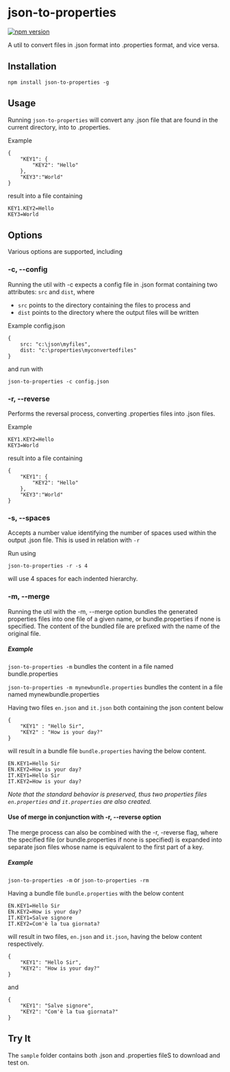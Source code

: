 # json-to-properties

[![npm version](https://badge.fury.io/js/json-to-properties.svg)](https://badge.fury.io/js/json-to-properties)

A util to convert files in .json format into .properties format, and vice versa.

## Installation

`npm install json-to-properties -g`

## Usage

Running `json-to-properties` will convert any .json file that are found in the current directory, into to .properties.

Example

```
{
    "KEY1": {
        "KEY2": "Hello"
    },
    "KEY3":"World"
}
```

result into a file containing

```
KEY1.KEY2=Hello
KEY3=World
```

## Options

Various options are supported, including

### -c, --config

Running the util with -c expects a config file in .json format containing two attributes: `src` and `dist`, where 
- `src` points to the directory containing the files to process and 
- `dist` points to the directory where the output files will be written

Example config.json

```
{
    src: "c:\json\myfiles",
    dist: "c:\properties\myconvertedfiles"
}
```

and run with 

`json-to-properties -c config.json`

### -r, --reverse

Performs the reversal process, converting .properties files into .json files.

Example 
```
KEY1.KEY2=Hello
KEY3=World
```

result into a file containing

```
{
    "KEY1": {
        "KEY2": "Hello"
    },
    "KEY3":"World"
}
```


### -s, --spaces

Accepts a number value identifying the number of spaces used within the output .json file. This is used in relation with `-r`

Run using 

`json-to-properties -r -s 4`

will use 4 spaces for each indented hierarchy.

### -m, --merge

Running the util with the -m, --merge option bundles the generated properties files into one file of a given name, or bundle.properties if none is specified. The content of the bundled file are prefixed with the name of the original file.

##### Example

`json-to-properties -m` bundles the content in a file named bundle.properties

`json-to-properties -m mynewbundle.properties` bundles the content in a file named mynewbundle.properties

Having two files `en.json` and `it.json` both containing the json content below

```
{
    "KEY1" : "Hello Sir",
    "KEY2" : "How is your day?"
}
```    

will result in a bundle file `bundle.properties` having the below content.

```
EN.KEY1=Hello Sir
EN.KEY2=How is your day?
IT.KEY1=Hello Sir
IT.KEY2=How is your day?
```

_Note that the standard behavior is preserved, thus two properties files `en.properties` and `it.properties` are also created._

#### Use of merge in conjunction with -r, --reverse option

The merge process can also be combined with the -r, -reverse flag, where the specified file (or bundle.properties if none is specified) is expanded into separate json files whose name is equivalent to the first part of a key.

##### Example

`json-to-properties -m` or `json-to-properties -rm`

Having a bundle file `bundle.properties` with the below content

```
EN.KEY1=Hello Sir
EN.KEY2=How is your day?
IT.KEY1=Salve signore
IT.KEY2=Com'è la tua giornata?
```

will result in two files, `en.json` and `it.json`, having the below content respectively.

```
{
    "KEY1": "Hello Sir",
    "KEY2": "How is your day?"
}
```

and 

```
{
    "KEY1": "Salve signore",
    "KEY2": "Com'è la tua giornata?"
}
```

## Try It

The `sample` folder contains both .json and .properties fileS to download and test on.